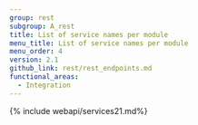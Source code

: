 ```yaml
---
group: rest
subgroup: A_rest
title: List of service names per module
menu_title: List of service names per module
menu_order: 4
version: 2.1
github_link: rest/rest_endpoints.md
functional_areas:
  - Integration
---
```


{% include webapi/services21.md%}
